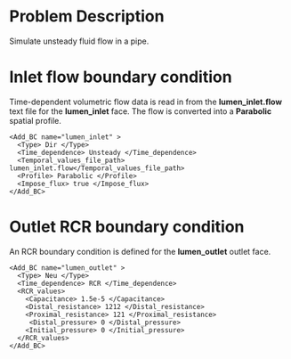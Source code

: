 
# **Problem Description**

Simulate unsteady fluid flow in a pipe.

# Inlet flow boundary condition

Time-dependent volumetric flow data is read in from the **lumen_inlet.flow** text file for the **lumen_inlet** face. The flow is converted into a **Parabolic** spatial profile.

```
<Add_BC name="lumen_inlet" > 
  <Type> Dir </Type> 
  <Time_dependence> Unsteady </Time_dependence> 
  <Temporal_values_file_path> lumen_inlet.flow</Temporal_values_file_path> 
  <Profile> Parabolic </Profile> 
  <Impose_flux> true </Impose_flux> 
</Add_BC>
```

# Outlet RCR boundary condition

An RCR boundary condition is defined for the **lumen_outlet** outlet face.

```
<Add_BC name="lumen_outlet" > 
  <Type> Neu </Type> 
  <Time_dependence> RCR </Time_dependence> 
  <RCR_values> 
    <Capacitance> 1.5e-5 </Capacitance> 
    <Distal_resistance> 1212 </Distal_resistance> 
    <Proximal_resistance> 121 </Proximal_resistance> 
     <Distal_pressure> 0 </Distal_pressure> 
    <Initial_pressure> 0 </Initial_pressure> 
  </RCR_values> 
</Add_BC>
```
